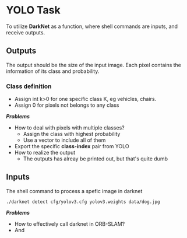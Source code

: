 # YOLO Task

To utilize **DarkNet** as a function, where shell commands are inputs, and receive outputs.

## Outputs
The output should be the size of the input image. Each pixel contains the information of its class and probability.

### Class definition
* Assign int k>0 for one specific class K, eg vehicles, chairs.
* Assign 0 for pixels not belongs to any class

***Problems***
* How to deal with pixels with multiple classes?
  * Assign the class with highest probability
  * Use a vector to include all of them
* Export the specific __class-index__ pair from YOLO
* How to realize the output
  * The outputs has alreay be printed out, but that's quite dumb
 
## Inputs
The shell command to process a spefic image in darknet

    ./darknet detect cfg/yolov3.cfg yolov3.weights data/dog.jpg

***Problems***
* How to effectively call darknet in ORB-SLAM?
* And 